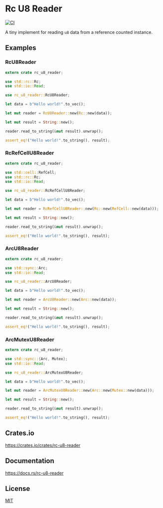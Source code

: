 Rc U8 Reader
====================

[![CI](https://github.com/magiclen/rc-u8-reader/actions/workflows/ci.yml/badge.svg)](https://github.com/magiclen/rc-u8-reader/actions/workflows/ci.yml)

A tiny implement for reading `u8` data from a reference counted instance.

## Examples

### RcU8Reader

```rust
extern crate rc_u8_reader;

use std::rc::Rc;
use std::io::Read;

use rc_u8_reader::RcU8Reader;

let data = b"Hello world!".to_vec();

let mut reader = RcU8Reader::new(Rc::new(data));

let mut result = String::new();

reader.read_to_string(&mut result).unwrap();

assert_eq!("Hello world!".to_string(), result);
```

### RcRefCellU8Reader

```rust
extern crate rc_u8_reader;

use std::cell::RefCell;
use std::rc::Rc;
use std::io::Read;

use rc_u8_reader::RcRefCellU8Reader;

let data = b"Hello world!".to_vec();

let mut reader = RcRefCellU8Reader::new(Rc::new(RefCell::new(data)));

let mut result = String::new();

reader.read_to_string(&mut result).unwrap();

assert_eq!("Hello world!".to_string(), result);
```

### ArcU8Reader

```rust
extern crate rc_u8_reader;

use std::sync::Arc;
use std::io::Read;

use rc_u8_reader::ArcU8Reader;

let data = b"Hello world!".to_vec();

let mut reader = ArcU8Reader::new(Arc::new(data));

let mut result = String::new();

reader.read_to_string(&mut result).unwrap();

assert_eq!("Hello world!".to_string(), result);
```

### ArcMutexU8Reader

```rust
extern crate rc_u8_reader;

use std::sync::{Arc, Mutex};
use std::io::Read;

use rc_u8_reader::ArcMutexU8Reader;

let data = b"Hello world!".to_vec();

let mut reader = ArcMutexU8Reader::new(Arc::new(Mutex::new(data)));

let mut result = String::new();

reader.read_to_string(&mut result).unwrap();

assert_eq!("Hello world!".to_string(), result);
```

## Crates.io

https://crates.io/crates/rc-u8-reader

## Documentation

https://docs.rs/rc-u8-reader

## License

[MIT](LICENSE)